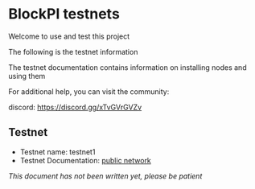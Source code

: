 # BlockPI testnets

Welcome to use and test this project

The following is the testnet information

The testnet documentation contains information on installing nodes and using them

For additional help, you can visit the community:

discord: https://discord.gg/xTvGVrGVZv


## Testnet
* Testnet name: testnet1
* Testnet Documentation: [public network](testnet/public-testnet/README.md)


*This document has not been written yet, please be patient*
